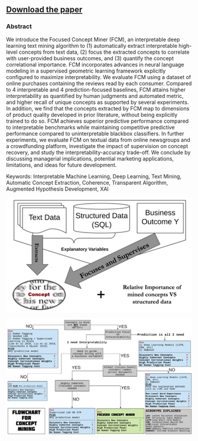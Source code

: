 ## [Download the paper](https://www.ssrn.com/abstract=3304756) 

### Abstract
We introduce the Focused Concept Miner (FCM), an interpretable deep learning text mining algorithm to (1) automatically extract interpretable high-level concepts from text data, (2) focus the extracted concepts to correlate with user-provided business outcomes, and (3) quantify the concept correlational importance. FCM incorporates advances in neural language modeling in a supervised geometric learning framework explicitly configured to maximize interpretability. We evaluate FCM using a dataset of online purchases containing the reviews read by each consumer. Compared to 4 interpretable and 4 prediction-focused baselines, FCM attains higher interpretability as quantified by human judgments and automated metric, and higher recall of unique concepts as supported by several experiments. In addition, we find that the concepts extracted by FCM map to dimensions of product quality developed in prior literature, without being explicitly trained to do so. FCM achieves superior predictive performance compared to interpretable benchmarks while maintaining competitive predictive performance compared to uninterpretable blackbox classifiers. In further experiments, we evaluate FCM on textual data from online newsgroups and a crowdfunding platform, investigate the impact of supervision on concept recovery, and study the interpretability-accuracy trade-off. We conclude by discussing managerial implications, potential marketing applications, limitations, and ideas for future development.

Keywords: Interpretable Machine Learning, Deep Learning, Text Mining, Automatic Concept Extraction, Coherence, Transparent Algorithm, Augmented Hypothesis Development, XAI

![FCM Features](pic/focused.png)

![Concept Mining Flowchart](pic/fcmflow.png)

